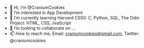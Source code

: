 - 👋 Hi, I’m @CraniumCookies
- 👀 I’m interested in App Development
- 🌱 I’m currently learning Harvard CS50: C, Python, SQL, The Odin Project: HTML, CSS, JvaScript
- 💞️ I’m looking to collaborate on ...
- 📫 How to reach me; Email: craniumcookies@gmail.com, Twitter: @craniumcookies

<!---
CraniumCookies/CraniumCookies is a ✨ special ✨ repository because its `README.md` (this file) appears on your GitHub profile.
You can click the Preview link to take a look at your changes.
--->
